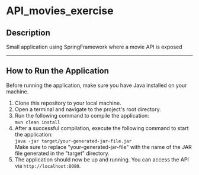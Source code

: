 # API_movies_exercise
## Description
Small application using SpringFramework where a movie API is exposed

---

## How to Run the Application

Before running the application, make sure you have Java installed on your machine.

1. Clone this repository to your local machine.
2. Open a terminal and navigate to the project's root directory.
3. Run the following command to compile the application:<br>
`mvn clean install`
4. After a successful compilation, execute the following command to start the application:<br>
`java -jar target/your-generated-jar-file.jar`<br>
Make sure to replace "your-generated-jar-file" with the name of the JAR file generated in the "target" directory.
5. The application should now be up and running. You can access the API via `http://localhost:8080`.
